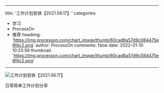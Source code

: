 
---
title: '工作计划安排【2021.06.17】'
categories: 
 - 学习
 - ProcessOn
 - 推荐
headimg: 'https://img.processon.com/chart_image/thumb/60cad8a57d9c084475e8f4c2.png'
author: ProcessOn
comments: false
date: 2022-01-10 10:25:59
thumbnail: 'https://img.processon.com/chart_image/thumb/60cad8a57d9c084475e8f4c2.png'
---

<div>   
<img class="thumb" alt="工作计划安排【2021.06.17】" src="https://img.processon.com/chart_image/thumb/60cad8a57d9c084475e8f4c2.png" referrerpolicy="no-referrer">
<p>日常简单工作计划分享</p>  
</div>
            
